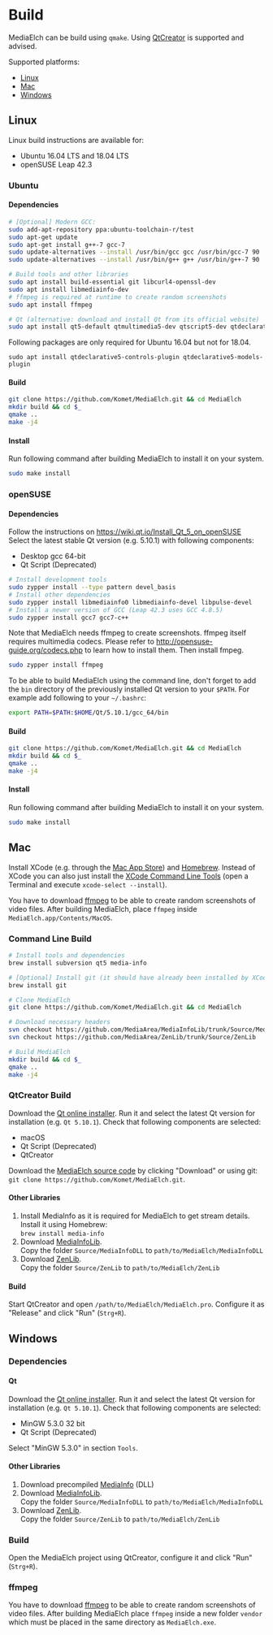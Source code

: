 # Build

MediaElch can be build using `qmake`. Using [QtCreator][qt] is supported and advised.

Supported platforms:
 - [Linux](#linux)
 - [Mac](#mac)
 - [Windows](#windows)

## Linux

Linux build instructions are available for:
 - Ubuntu 16.04 LTS and 18.04 LTS
 - openSUSE Leap 42.3 

### Ubuntu

#### Dependencies

```sh
# [Optional] Modern GCC:
sudo add-apt-repository ppa:ubuntu-toolchain-r/test
sudo apt-get update
sudo apt-get install g++-7 gcc-7
sudo update-alternatives --install /usr/bin/gcc gcc /usr/bin/gcc-7 90
sudo update-alternatives --install /usr/bin/g++ g++ /usr/bin/g++-7 90

# Build tools and other libraries
sudo apt install build-essential git libcurl4-openssl-dev
sudo apt install libmediainfo-dev
# ffmpeg is required at runtime to create random screenshots
sudo apt install ffmpeg

# Qt (alternative: download and install Qt from its official website)
sudo apt install qt5-default qtmultimedia5-dev qtscript5-dev qtdeclarative5-dev
```

Following packages are only required for Ubuntu 16.04 but not for 18.04.

```
sudo apt install qtdeclarative5-controls-plugin qtdeclarative5-models-plugin
```

#### Build
```sh
git clone https://github.com/Komet/MediaElch.git && cd MediaElch
mkdir build && cd $_
qmake ..
make -j4
```

#### Install
Run following command after building MediaElch to install it on your system.

```sh
sudo make install
```

### openSUSE

#### Dependencies
Follow the instructions on https://wiki.qt.io/Install_Qt_5_on_openSUSE  
Select the latest stable Qt version (e.g. 5.10.1) with following components:
 - Desktop gcc 64-bit
 - Qt Script (Deprecated)

```sh
# Install development tools
sudo zypper install --type pattern devel_basis
# Install other dependencies
sudo zypper install libmediainfo0 libmediainfo-devel libpulse-devel
# Install a newer version of GCC (Leap 42.3 uses GCC 4.8.5)
sudo zypper install gcc7 gcc7-c++
```

Note that MediaElch needs ffmpeg to create screenshots. ffmpeg itself requires multimedia codecs. Please refer to http://opensuse-guide.org/codecs.php to learn how to install them. Then install fmpeg.

```sh
sudo zypper install ffmpeg
```

To be able to build MediaElch using the command line, don't forget to add the `bin` directory of the previously installed Qt version to your `$PATH`. For example add following to your `~/.bashrc`:

```sh
export PATH=$PATH:$HOME/Qt/5.10.1/gcc_64/bin
```

#### Build
```sh
git clone https://github.com/Komet/MediaElch.git && cd MediaElch
mkdir build && cd $_
qmake ..
make -j4
```

#### Install
Run following command after building MediaElch to install it on your system.

```sh
sudo make install
```

## Mac

Install XCode (e.g. through the [Mac App Store](https://itunes.apple.com/de/app/xcode/id497799835)) and [Homebrew](https://brew.sh/).
Instead of XCode you can also just install the [XCode Command Line Tools](https://developer.apple.com/library/content/technotes/tn2339/_index.html#//apple_ref/doc/uid/DTS40014588-CH1-WHAT_IS_THE_COMMAND_LINE_TOOLS_PACKAGE_) (open a Terminal and execute `xcode-select --install`).

You have to download [ffmpeg](https://evermeet.cx/ffmpeg/) to be able to create random screenshots of video files. After building MediaElch, place `ffmpeg` inside `MediaElch.app/Contents/MacOS`.

### Command Line Build

```sh
# Install tools and dependencies
brew install subversion qt5 media-info

# [Optional] Install git (it should have already been installed by XCode)
brew install git

# Clone MediaElch
git clone https://github.com/Komet/MediaElch.git && cd MediaElch

# Download necessary headers
svn checkout https://github.com/MediaArea/MediaInfoLib/trunk/Source/MediaInfoDLL
svn checkout https://github.com/MediaArea/ZenLib/trunk/Source/ZenLib

# Build MediaElch
mkdir build && cd $_
qmake ..
make -j4
```

### QtCreator Build
Download the [Qt online installer][qt]. Run it and select the latest Qt version for installation (e.g. `Qt 5.10.1`).
Check that following components are selected:
 - macOS
 - Qt Script (Deprecated)
 - QtCreator

Download the [MediaElch source code](https://github.com/Komet/MediaElch) by clicking "Download" or using git:  
`git clone https://github.com/Komet/MediaElch.git`.

#### Other Libraries
 1. Install MediaInfo as it is required for MediaElch to get stream details. Install it using Homebrew:  
    `brew install media-info`
 2. Download [MediaInfoLib](https://github.com/MediaArea/MediaInfoLib).  
    Copy the folder `Source/MediaInfoDLL` to `path/to/MediaElch/MediaInfoDLL`
 3. Download [ZenLib](https://github.com/MediaArea/ZenLib).  
    Copy the folder `Source/ZenLib` to `path/to/MediaElch/ZenLib`

#### Build
Start QtCreator and open `/path/to/MediaElch/MediaElch.pro`. Configure it as "Release" and click "Run" (`Strg+R`).

## Windows

### Dependencies

#### Qt
Download the [Qt online installer][qt]. Run it and select the latest Qt version for installation (e.g. `Qt 5.10.1`).
Check that following components are selected:
 - MinGW 5.3.0 32 bit
 - Qt Script (Deprecated)

Select "MinGW 5.3.0" in section `Tools`.

#### Other Libraries
 1. Download precompiled [MediaInfo](https://mediaarea.net/de/MediaInfo/Download/Windows) (DLL)
 2. Download [MediaInfoLib](https://github.com/MediaArea/MediaInfoLib).  
    Copy the folder `Source/MediaInfoDLL` to `path/to/MediaElch/MediaInfoDLL`
 3. Download [ZenLib](https://github.com/MediaArea/ZenLib).  
    Copy the folder `Source/ZenLib` to `path/to/MediaElch/ZenLib`

### Build
Open the MediaElch project using QtCreator, configure it and click "Run" (`Strg+R`).

### ffmpeg
You have to download [ffmpeg](https://ffmpeg.zeranoe.com/builds/) to be able to create random screenshots of video files. After building MediaElch place `ffmpeg` inside a new folder `vendor` which must be placed in the same directory as `MediaElch.exe`.

[qt]: https://www.qt.io/download
